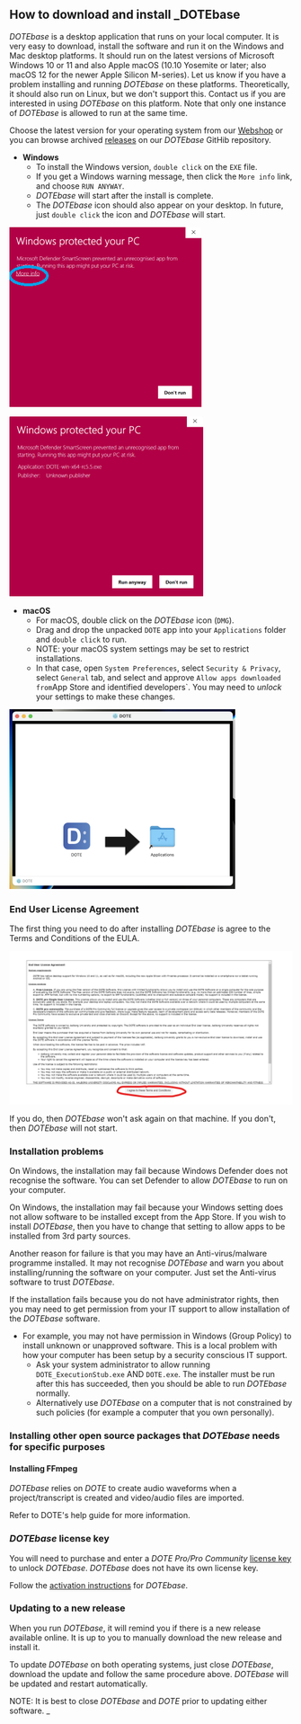 ## How to download and install _DOTEbase

_DOTEbase_ is a desktop application that runs on your local computer.
It is very easy to download, install the software and run it on the Windows and Mac desktop platforms.
It should run on the latest versions of Microsoft Windows 10 or 11 and also Apple macOS (10.10 Yosemite or later; also macOS 12 for the newer Apple Silicon M-series).
Let us know if you have a problem installing and running _DOTEbase_ on these platforms.
Theoretically, it should also run on Linux, but we don't support this.
Contact us if you are interested in using _DOTEbase_ on this platform.
Note that only one instance of _DOTEbase_ is allowed to run at the same time.

Choose the latest version for your operating system from our [Webshop](https://www.dote.aau.dk/downloads) or you can browse archived [releases](https://github.com/BigSoftVideo/DOTEbase/releases) on our _DOTEbase_ GitHib repository.

- **Windows**
  - To install the Windows version, `double click` on the `EXE` file.
  - If you get a Windows warning message, then click the `More info` link, and choose `RUN ANYWAY`.
  - _DOTEbase_ will start after the install is complete.
  - The _DOTEbase_ icon should also appear on your desktop.
    In future, just `double click` the icon and _DOTEbase_ will start.

[![Windows warning](images/install/Win-defender.png)](images/install/Win-defender.png)

[![Windows run anyway](images/install/Win-defender-run.png)](images/install/Win-defender-run.png)

- **macOS**
  - For macOS, double click on the _DOTEbase_ icon (`DMG`).
  - Drag and drop the unpacked `DOTE` app into your `Applications` folder and `double click` to run.
  - NOTE: your macOS system settings may be set to restrict installations.
  - In that case, open `System Preferences`, select `Security & Privacy`, select `General` tab, and select and approve `Allow apps downloaded from`App Store and identified developers`.
    You may need to _unlock_ your settings to make these changes.

[![macOS install](images/install/dmg.png)](images/install/dmg.png)

### End User License Agreement

The first thing you need to do after installing _DOTEbase_ is agree to the Terms and Conditions of the EULA.

[![EULA](images/install/eula.png)](images/install/eula.png)

If you do, then _DOTEbase_ won't ask again on that machine.
If you don't, then _DOTEbase_ will not start.

### Installation problems <a id='problems'></a>

On Windows, the installation may fail because Windows Defender does not recognise the software.
You can set Defender to allow _DOTEbase_ to run on your computer.

On Windows, the installation may fail because your Windows setting does not allow software to be installed except from the App Store.
If you wish to install _DOTEbase_, then you have to change that setting to allow apps to be installed from 3rd party sources.

Another reason for failure is that you may have an Anti-virus/malware programme installed.
It may not recognise _DOTEbase_ and warn you about installing/running the software on your computer.
Just set the Anti-virus software to trust _DOTEbase_.

If the installation fails because you do not have administrator rights, then you may need to get permission from your IT support to allow installation of the _DOTEbase_ software.

- For example, you may not have permission in Windows (Group Policy) to install unknown or unapproved software.
This is a local problem with how your computer has been setup by a security conscious IT support.
  - Ask your system administrator to allow running `DOTE_ExecutionStub.exe` AND `DOTE.exe`.
    The installer must be run after this has succeeded, then you should be able to run _DOTEbase_ normally.
  - Alternatively use _DOTEbase_ on a computer that is not constrained by such policies (for example a computer that you own personally).

### Installing other open source packages that _DOTEbase_ needs for specific purposes

#### Installing FFmpeg <a id='ffmpeg'></a>

_DOTEbase_ relies on _DOTE_ to create audio waveforms when a project/transcript is created and video/audio files are imported.

Refer to DOTE's help guide for more information. 

### _DOTEbase_ license key

You will need to purchase and enter a _DOTE Pro/Pro Community_ [license key](license-activation.md#license) to unlock _DOTEbase_.
_DOTEbase_ does not have its own license key.

Follow the [activation instructions](license-activation.md) for _DOTEbase_.

### Updating to a new release

When you run _DOTEbase_, it will remind you if there is a new release available online.
It is up to you to manually download the new release and install it.

To update _DOTEbase_ on both operating systems, just close _DOTEbase_, download the update and follow the same procedure above.
_DOTEbase_ will be updated and restart automatically.

NOTE: It is best to close _DOTEbase_ and _DOTE_ prior to updating either software.
_